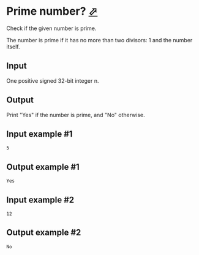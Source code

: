 # Prime number? [⬀](https://www.e-olymp.com/en/problems/1616)
Check if the given number is prime.

The number is prime if it has no more than two divisors: 1 and the number itself.

## Input
One positive signed 32-bit integer n.

## Output
Print "Yes" if the number is prime, and "No" otherwise.

## Input example #1
```
5
```

## Output example #1
```
Yes
```

## Input example #2
```
12
```

## Output example #2
```
No
```
